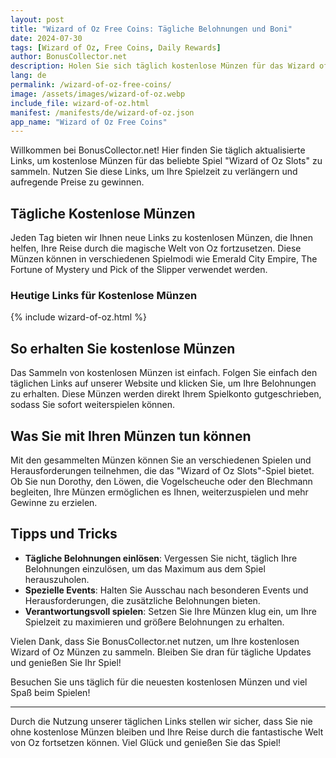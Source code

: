 ```yaml
---
layout: post
title: "Wizard of Oz Free Coins: Tägliche Belohnungen und Boni"
date: 2024-07-30
tags: [Wizard of Oz, Free Coins, Daily Rewards]
author: BonusCollector.net
description: Holen Sie sich täglich kostenlose Münzen für das Wizard of Oz Slots-Spiel und maximieren Sie Ihre Spielerfahrung.
lang: de
permalink: /wizard-of-oz-free-coins/
image: /assets/images/wizard-of-oz.webp
include_file: wizard-of-oz.html
manifest: /manifests/de/wizard-of-oz.json
app_name: "Wizard of Oz Free Coins"
---
```


Willkommen bei BonusCollector.net! Hier finden Sie täglich aktualisierte Links, um kostenlose Münzen für das beliebte Spiel "Wizard of Oz Slots" zu sammeln. Nutzen Sie diese Links, um Ihre Spielzeit zu verlängern und aufregende Preise zu gewinnen.

## Tägliche Kostenlose Münzen

Jeden Tag bieten wir Ihnen neue Links zu kostenlosen Münzen, die Ihnen helfen, Ihre Reise durch die magische Welt von Oz fortzusetzen. Diese Münzen können in verschiedenen Spielmodi wie Emerald City Empire, The Fortune of Mystery und Pick of the Slipper verwendet werden.

### Heutige Links für Kostenlose Münzen

{% include wizard-of-oz.html %}

## So erhalten Sie kostenlose Münzen

Das Sammeln von kostenlosen Münzen ist einfach. Folgen Sie einfach den täglichen Links auf unserer Website und klicken Sie, um Ihre Belohnungen zu erhalten. Diese Münzen werden direkt Ihrem Spielkonto gutgeschrieben, sodass Sie sofort weiterspielen können.

## Was Sie mit Ihren Münzen tun können

Mit den gesammelten Münzen können Sie an verschiedenen Spielen und Herausforderungen teilnehmen, die das "Wizard of Oz Slots"-Spiel bietet. Ob Sie nun Dorothy, den Löwen, die Vogelscheuche oder den Blechmann begleiten, Ihre Münzen ermöglichen es Ihnen, weiterzuspielen und mehr Gewinne zu erzielen.

## Tipps und Tricks

- **Tägliche Belohnungen einlösen**: Vergessen Sie nicht, täglich Ihre Belohnungen einzulösen, um das Maximum aus dem Spiel herauszuholen.
- **Spezielle Events**: Halten Sie Ausschau nach besonderen Events und Herausforderungen, die zusätzliche Belohnungen bieten.
- **Verantwortungsvoll spielen**: Setzen Sie Ihre Münzen klug ein, um Ihre Spielzeit zu maximieren und größere Belohnungen zu erhalten.

Vielen Dank, dass Sie BonusCollector.net nutzen, um Ihre kostenlosen Wizard of Oz Münzen zu sammeln. Bleiben Sie dran für tägliche Updates und genießen Sie Ihr Spiel!

Besuchen Sie uns täglich für die neuesten kostenlosen Münzen und viel Spaß beim Spielen!

---

Durch die Nutzung unserer täglichen Links stellen wir sicher, dass Sie nie ohne kostenlose Münzen bleiben und Ihre Reise durch die fantastische Welt von Oz fortsetzen können. Viel Glück und genießen Sie das Spiel!